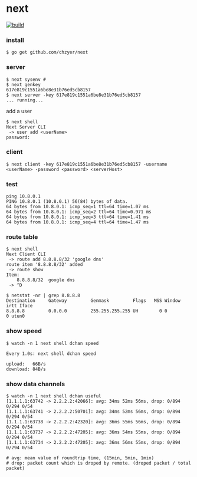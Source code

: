 # next
[![build](https://travis-ci.org/chzyer/next.svg)](https://travis-ci.org/chzyer/next)

### install

```shell
$ go get github.com/chzyer/next
```

### server

```shell
$ next sysenv #
$ next genkey
617e819c1551a6be8e31b76ed5cb8157
$ next server -key 617e819c1551a6be8e31b76ed5cb8157
... running...
```

add a user

```shell
$ next shell
Next Server CLI
 -> user add <userName>
password:
```

### client

```shell
$ next client -key 617e819c1551a6be8e31b76ed5cb8157 -username <userName> -password <password> <serverHost>
```

### test

```shell
ping 10.8.0.1
PING 10.8.0.1 (10.8.0.1) 56(84) bytes of data.
64 bytes from 10.8.0.1: icmp_seq=1 ttl=64 time=1.07 ms
64 bytes from 10.8.0.1: icmp_seq=2 ttl=64 time=0.971 ms
64 bytes from 10.8.0.1: icmp_seq=3 ttl=64 time=1.41 ms
64 bytes from 10.8.0.1: icmp_seq=4 ttl=64 time=1.47 ms
```

### route table
```shell
$ next shell
Next Client CLI
 -> route add 8.8.8.8/32 'google dns'
route item '8.8.8.8/32' added
 -> route show
Item:
	8.8.8.8/32	google dns
 -> ^D

$ netstat -nr | grep 8.8.8.8
Destination     Gateway         Genmask         Flags   MSS Window  irtt Iface
8.8.8.8         0.0.0.0         255.255.255.255 UH        0 0          0 utun0
```

### show speed
```shell
$ watch -n 1 next shell dchan speed

Every 1.0s: next shell dchan speed

upload:   66B/s
download: 84B/s
```

### show data channels
```shell
$ watch -n 1 next shell dchan useful
[1.1.1.1:63742 -> 2.2.2.2:42066]: avg: 34ms 52ms 56ms, drop: 0/894 0/294 0/54
[1.1.1.1:63741 -> 2.2.2.2:50701]: avg: 34ms 52ms 56ms, drop: 0/894 0/294 0/54
[1.1.1.1:63738 -> 2.2.2.2:42320]: avg: 36ms 55ms 56ms, drop: 0/894 0/294 0/54
[1.1.1.1:63737 -> 2.2.2.2:47205]: avg: 36ms 54ms 55ms, drop: 0/894 0/294 0/54
[1.1.1.1:63734 -> 2.2.2.2:47205]: avg: 36ms 56ms 55ms, drop: 0/894 0/294 0/54

# avg: mean value of roundtrip time, (15min, 5min, 1min)
# drop: packet count which is droped by remote. (droped packet / total packet)
```

